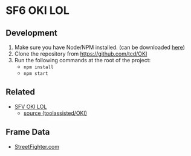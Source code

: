 # SF6 OKI LOL


## Development

1. Make sure you have Node/NPM installed. (can be downloaded [here](https://nodejs.org/en/download))
2. Clone the repository from https://github.com/tcd/OKI
3. Run the following commands at the root of the project:
    - `npm install`
    - `npm start`


## Related

- [SFV OKI LOL](http://toolassisted.github.io/OKI/#ZKU/55/6/6/1,0,,0,/1,0,,0,/1,0,,0,/1,0,,0,/1,0,,0,/1,0,,0,/1,0,,0,/)
    - [source (toolassisted/OKI)](https://github.com/toolassisted/OKI)

## Frame Data

- [StreetFighter.com](https://www.streetfighter.com/6/character/ryu/frame)
